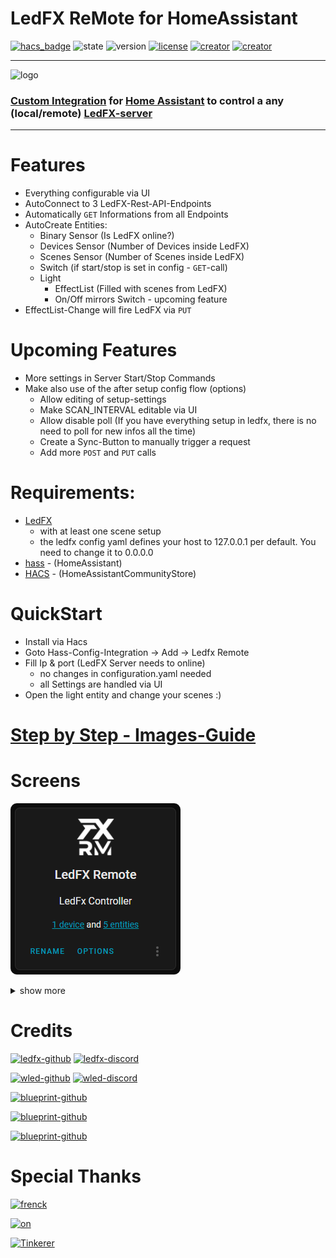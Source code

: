 # LedFX ReMote for HomeAssistant

[![hacs_badge](https://img.shields.io/badge/HACS-Custom-blue.svg)](https://github.com/custom-components/hacs) ![state](https://img.shields.io/badge/STATE-beta-blue.svg) ![version](https://img.shields.io/badge/VERSION-0.1.6-blue.svg) [![license](https://img.shields.io/badge/LICENSE-MIT-blue.svg)](https://github.com/YeonV/ledfxrm/blob/main/LICENSE) [![creator](https://img.shields.io/badge/CREATOR-Yeon-blue.svg)](https://github.com/YeonV) [![creator](https://img.shields.io/badge/a.k.a-Blade-blue.svg)](https://github.com/YeonV) 

---

![logo](https://user-images.githubusercontent.com/28861537/99007089-cac6e100-2543-11eb-99d3-01bf0b487d29.png)


### [Custom Integration](https://github.com/hacs/integration) for [Home Assistant](https://github.com/home-assistant) to control a any (local/remote) [LedFX-server](https://github.com/ahodges9/LedFx)
---

# Features

- Everything configurable via UI
- AutoConnect to 3 LedFX-Rest-API-Endpoints
- Automatically `GET` Informations from all Endpoints
- AutoCreate Entities:
  - Binary Sensor (Is LedFX online?)
  - Devices Sensor (Number of Devices inside LedFX)
  - Scenes Sensor (Number of Scenes inside LedFX)
  - Switch (if start/stop is set in config - `GET`-call)
  - Light 
    - EffectList (Filled with scenes from LedFX)
    - On/Off mirrors Switch - upcoming feature
- EffectList-Change will fire LedFX via `PUT`

# Upcoming Features

- More settings in Server Start/Stop Commands
- Make also use of the after setup config flow (options)
  - Allow editing of setup-settings
  - Make SCAN_INTERVAL editable via UI
  - Allow disable poll (If you have everything setup in ledfx, there is no need to poll for new infos all the time)
  - Create a Sync-Button to manually trigger a request
  - Add more `POST` and `PUT` calls

# Requirements:

- [LedFX](https://github.com/ahodges9/LedFx) 
  - with at least one scene setup
  - the ledfx config yaml defines your host to 127.0.0.1 per default. You need to change it to  0.0.0.0
- [hass](https://github.com/home-assistant) - (HomeAssistant)
- [HACS](https://hacs.xyz/) - (HomeAssistantCommunityStore)

# QuickStart

- Install via Hacs
- Goto Hass-Config-Integration -> Add -> Ledfx Remote
- Fill Ip & port (LedFX Server needs to online)
  - no changes in configuration.yaml needed 
  - all Settings are handled via UI
- Open the light entity and change your scenes :)

# [Step by Step - Images-Guide](https://github.com/YeonV/ledfxrm/wiki/Step-by-Step-Images)

# Screens

![integration](docs/integration.png)

<details><summary>show more</summary>
<p>

![main](docs/main.png)

![scenes](docs/scenes.png)

</p>
</details>


# Credits

[![ledfx-github](https://img.shields.io/badge/Github-LedFX-blue.svg)](https://github.com/ahodges9/LedFx/tree/dev/ledfx)
[![ledfx-discord](https://img.shields.io/badge/Discord-LedFX-blue.svg)](https://discord.gg/wJ755dY)

[![wled-github](https://img.shields.io/badge/Github-WLED-blue.svg)](https://github.com/Aircoookie/WLED)
[![wled-discord](https://img.shields.io/badge/Discord-WLED-blue.svg)](https://discord.gg/KuqP7NE)

[![blueprint-github](https://img.shields.io/badge/Github-HomeAssistant-blue.svg)](https://github.com/home-assistant)

[![blueprint-github](https://img.shields.io/badge/Github-HACS-blue.svg)](https://github.com/hacs/)

[![blueprint-github](https://img.shields.io/badge/Github-blueprint-blue.svg)](https://github.com/custom-components/blueprint)


# Special Thanks

[![frenck](https://img.shields.io/badge/Github-Frenck-blue.svg)](https://github.com/frenck)

[![on](https://img.shields.io/badge/Github-On-blue.svg)](https://github.com/OnFreund)

[![Tinkerer](https://img.shields.io/badge/Github-Tinkerer-blue.svg)](https://github.com/DubhAd)
